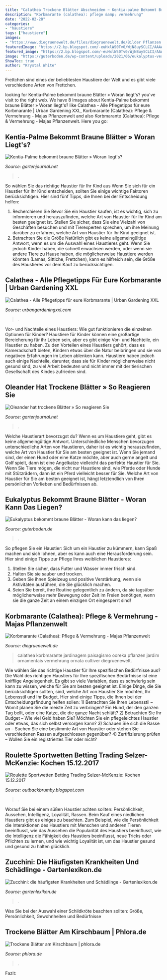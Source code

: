 ```yaml
---
title: "Calathea Trockene Blätter Abschneiden ~ Kentia-palme Bekommt Braune Blätter » Woran Liegt&#039;s?"
description: "Korbmarante (calathea): pflege &amp; vermehrung"
date: "2022-02-28"
categories:
- "haustiere"
tags: ["haustiere"]
images:
- "https://www.diegruenewelt.de/files/diegruenewelt.de/Bilder Pflanzen ABC/Name C/korbmarante-calathea-1.jpg"
featuredImage: "https://2.bp.blogspot.com/-euHxlWS0Tv0/WjN8uySCLCI/AAAAAAADRg0/YuHed3SzuE0t1PYZ9BkIQZF90hM6nmS1ACLcBGAs/s1600/20.JPG"
featured_image: "https://2.bp.blogspot.com/-euHxlWS0Tv0/WjN8uySCLCI/AAAAAAADRg0/YuHed3SzuE0t1PYZ9BkIQZF90hM6nmS1ACLcBGAs/s1600/20.JPG"
image: "https://guterboden.de/wp-content/uploads/2021/06/eukalyptus-verliert-blaetter.jpg"
ShowToc: true
author: "Krystal White"
---
```



Frettchen sind eines der beliebtesten Haustiere der Welt und es gibt viele verschiedene Arten von Frettchen.

	

		
looking for Kentia-Palme bekommt braune Blätter » Woran liegt&#039;s? you've visit to the right web. We have 8 Images about Kentia-Palme bekommt braune Blätter » Woran liegt&#039;s? like Calathea - Alle Pflegetipps für eure Korbmarante | Urban Gardening XXL, Korbmarante (Calathea): Pflege &amp; Vermehrung - Majas Pflanzenwelt and also Korbmarante (Calathea): Pflege &amp; Vermehrung - Majas Pflanzenwelt. Here you go:
		
    
## Kentia-Palme Bekommt Braune Blätter » Woran Liegt&#039;s?

<img loading=lazy src="https://www.gartenjournal.net/wp-content/uploads/Kentia-Palme-trockene-Blaetter-1020x680.jpg" onerror="this.onerror=null;this.src='https://tse4.mm.bing.net/th?id=OIP.HBX7wvMv-wCGR8JhPeAUVwHaE8&amp;pid=15.1';" alt="Kentia-Palme bekommt braune Blätter » Woran liegt&#039;s?">

_Source: gartenjournal.net_

>. 

	

So wählen Sie das richtige Haustier für Ihr Kind aus
Wenn Sie sich für ein Haustier für Ihr Kind entscheiden, sollten Sie einige wichtige Faktoren berücksichtigen. Hier sind fünf Tipps, die Ihnen bei der Entscheidung helfen:
1. Recherchieren Sie
Bevor Sie ein Haustier kaufen, ist es wichtig, sich zu informieren und herauszufinden, welche Art von Haustier für Ihr Kind am besten geeignet ist. Stellen Sie sicher, dass Sie eine Vielzahl von Geschäften besuchen und mit Tierexperten sprechen, um ihre Meinung darüber zu erfahren, welche Art von Haustier für Ihr Kind geeignet ist.
2. Betrachten Sie die Größe
Natürlich gibt es keine allgemeingültige Antwort, wenn es um die Auswahl eines Haustieres geht. Wenn Sie jedoch Kinder haben, die schnell erwachsen werden, oder wenn sie andere Tiere zu Hause haben, die möglicherweise Haustiere werden könnten (Lamas, Sittiche, Frettchen), kann es hilfreich sein, die Größe des Haustieres vor dem Kauf zu berücksichtigen.

    
## Calathea - Alle Pflegetipps Für Eure Korbmarante | Urban Gardening XXL

<img loading=lazy src="https://urbangardeningxxl.com/wp/wp-content/uploads/2020/06/shutterstock_626417591_Nahaufnahme-von-Calathea-roseopicta_tiny.jpg" onerror="this.onerror=null;this.src='https://tse1.mm.bing.net/th?id=OIP.v_jEOqGs_2qtDs9x3yn0rgHaFj&amp;pid=15.1';" alt="Calathea - Alle Pflegetipps für eure Korbmarante | Urban Gardening XXL">

_Source: urbangardeningxxl.com_

>. 

	

Vor- und Nachteile eines Haustiers: Wie gut funktionieren die einzelnen Optionen für Kinder?
Haustiere für Kinder können eine großartige Bereicherung für ihr Leben sein, aber es gibt einige Vor- und Nachteile, ein Haustier zu haben. Zu den Vorteilen eines Haustiers gehört, dass es Kameradschaft bieten, Kindern etwas über die Natur beibringen und sie von negativen Erfahrungen im Leben ablenken kann. Haustiere haben jedoch auch einige Nachteile, darunter, dass sie für Kinder möglicherweise nicht gesund sind, zu viel Arbeit bedeuten und nicht immer mit der tierischen Gesellschaft des Kindes zufrieden sind.

    
## Oleander Hat Trockene Blätter » So Reagieren Sie

<img loading=lazy src="https://img.gartenjournal.net/wp-content/uploads/Oleander-nach-Winter-trockene-Blaetter-860x573.jpg" onerror="this.onerror=null;this.src='https://tse2.mm.bing.net/th?id=OIP.EFiCCJo39uBen2Q5BA4QYQHaE7&amp;pid=15.1';" alt="Oleander hat trockene Blätter » So reagieren Sie">

_Source: gartenjournal.net_

>. 

	

Welche Haustierart bevorzugst du?
Wenn es um Haustiere geht, gibt es keine allgemeingültige Antwort. Unterschiedliche Menschen bevorzugen unterschiedliche Arten von Haustieren, daher ist es wichtig herauszufinden, welche Art von Haustier für Sie am besten geeignet ist. Wenn Sie jemand sind, der einen Hund oder eine Katze möchte, aber auch gerne angelt und Golf spielt, dann ist eine Angelkatze vielleicht das perfekte Haustier für Sie. Wenn Sie Tiere mögen, die nicht nur Haustiere sind, wie Pferde oder Hunde mit Stützrädern, dann ist ein Pferd vielleicht besser für Sie. Welche Art von Haustier für Sie am besten geeignet ist, hängt letztendlich von Ihren persönlichen Vorlieben und Bedürfnissen ab.

    
## Eukalyptus Bekommt Braune Blätter - Woran Kann Das Liegen?

<img loading=lazy src="https://guterboden.de/wp-content/uploads/2021/06/eukalyptus-verliert-blaetter.jpg" onerror="this.onerror=null;this.src='https://tse3.mm.bing.net/th?id=OIP.7w-GZvMdSgkDKSqWtdny6wHaE8&amp;pid=15.1';" alt="Eukalyptus bekommt braune Blätter - Woran kann das liegen?">

_Source: guterboden.de_

>. 

	

So pflegen Sie ein Haustier:
Sich um ein Haustier zu kümmern, kann Spaß machen und sich lohnen, aber es kann auch eine Herausforderung sein. Hier sind einige Tipps zur Pflege Ihres weiblichen Haustieres:
1. Stellen Sie sicher, dass Futter und Wasser immer frisch sind.
2. Halten Sie sie sauber und trocken.
3. Geben Sie ihnen Spielzeug und positive Verstärkung, wenn sie Aktivitäten ausführen, die Sie glücklich machen.
4. Seien Sie bereit, ihre Routine gelegentlich zu ändern, da sie tagsüber möglicherweise mehr Bewegung oder Zeit im Freien benötigen, wenn sie die ganze Zeit an einem einzigen Ort eingesperrt sind!

    
## Korbmarante (Calathea): Pflege &amp; Vermehrung - Majas Pflanzenwelt

<img loading=lazy src="https://www.diegruenewelt.de/files/diegruenewelt.de/Bilder Pflanzen ABC/Name C/korbmarante-calathea-1.jpg" onerror="this.onerror=null;this.src='https://tse3.mm.bing.net/th?id=OIP.xL99jMYYmQ4YESUAJMcT9QHaKt&amp;pid=15.1';" alt="Korbmarante (Calathea): Pflege &amp; Vermehrung - Majas Pflanzenwelt">

_Source: diegruenewelt.de_

>calathea korbmarante jardinagem paisagismo ooreka pflanzen jardim ornamentais vermehrung ornata cultiver diegruenewelt. 

	

Wie wählen Sie das richtige Haustier für Ihre spezifischen Bedürfnisse aus?
Die Wahl des richtigen Haustiers für Ihre spezifischen Bedürfnisse ist eine knifflige Angelegenheit. Es gibt so viele Variablen, dass es schwierig sein kann zu wissen, welche für Sie am besten geeignet ist. Einige Dinge, die Sie berücksichtigen sollten, sind, welche Art von Haustier Sie möchten, Ihr Lebensstil und Ihr Budget. Hier sind einige Tipps, die Ihnen bei der Entscheidungsfindung helfen sollen: 1) Betrachten Sie Ihren Lebensstil – Womit planen Sie die meiste Zeit zu verbringen? Ein Hund, der den ganzen Tag bellt, oder eine Katze, die die ganze Nacht schläft? 2) Betrachten Sie Ihr Budget – Wie viel Geld haben Sie? Möchten Sie ein pflegeleichtes Haustier oder etwas, das sich selbst versorgen kann? 3) Schauen Sie sich die Rasse an – Suchen Sie eine bestimmte Art von Haustier oder stehen Sie verschiedenen Rassen aufgeschlossen gegenüber? 4) Zertifizierung prüfen – Wollen Sie ein registriertes Tier oder nicht?

    
## Roulette Sportwetten Betting Trading Selzer-McKenzie: Kochen 15.12.2017

<img loading=lazy src="https://2.bp.blogspot.com/-euHxlWS0Tv0/WjN8uySCLCI/AAAAAAADRg0/YuHed3SzuE0t1PYZ9BkIQZF90hM6nmS1ACLcBGAs/s1600/20.JPG" onerror="this.onerror=null;this.src='https://tse3.mm.bing.net/th?id=OIP.GbBs2M25FDVuUCOHaErcbAHaGU&amp;pid=15.1';" alt="Roulette Sportwetten Betting Trading Selzer-McKenzie: Kochen 15.12.2017">

_Source: outbackbrumby.blogspot.com_

>. 

	

Worauf Sie bei einem süßen Haustier achten sollten: Persönlichkeit, Aussehen, Intelligenz, Loyalität, Rassen.
Beim Kauf eines niedlichen Haustiers gibt es einiges zu beachten. Zum Beispiel, wie die Persönlichkeit die Interaktionen des Haustiers mit Menschen und anderen Tieren beeinflusst, wie das Aussehen die Popularität des Haustiers beeinflusst, wie die Intelligenz die Fähigkeit des Haustiers beeinflusst, neue Tricks oder Pflichten zu lernen, und wie wichtig Loyalität ist, um das Haustier gesund und gesund zu halten glücklich.

    
## Zucchini: Die Häufigsten Krankheiten Und Schädlinge - Gartenlexikon.de

<img loading=lazy src="https://www.gartenlexikon.de/wp-content/uploads/2020/07/krankheiten-schaedlinge-zucchini-canva.jpg" onerror="this.onerror=null;this.src='https://tse2.mm.bing.net/th?id=OIP.nKHjApImNY2kWM5s_JZvygHaE8&amp;pid=15.1';" alt="Zucchini: die häufigsten Krankheiten und Schädlinge - Gartenlexikon.de">

_Source: gartenlexikon.de_

>. 

	

Was Sie bei der Auswahl einer Schildkröte beachten sollten: Größe, Persönlichkeit, Gewohnheiten und Bedürfnisse

    
## Trockene Blätter Am Kirschbaum | Phlora.de

<img loading=lazy src="https://phlora.de/wp-content/uploads/2013/09/kgart-2-e1379414849683.jpg" onerror="this.onerror=null;this.src='https://tse4.mm.bing.net/th?id=OIP.OxBwNMZ2e5QrugRNKKNShAHaEo&amp;pid=15.1';" alt="Trockene Blätter am Kirschbaum | phlora.de">

_Source: phlora.de_

>. 

	

Fazit:

